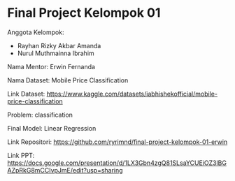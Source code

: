 # Final Project Kelompok 01
Anggota Kelompok:
- Rayhan Rizky Akbar Amanda 
- Nurul Muthmainna Ibrahim 

Nama Mentor: Erwin Fernanda 

Nama Dataset: Mobile Price Classification

Link Dataset: https://www.kaggle.com/datasets/iabhishekofficial/mobile-price-classification

Problem: classification

Final Model: Linear Regression

Link Repositori: https://github.com/ryrimnd/final-project-kelompok-01-erwin

Link PPT: https://docs.google.com/presentation/d/1LX3Gbn4zgQ81SLsaYCUEiOZ3lBGAZpRkG8mCCIvpJmE/edit?usp=sharing
